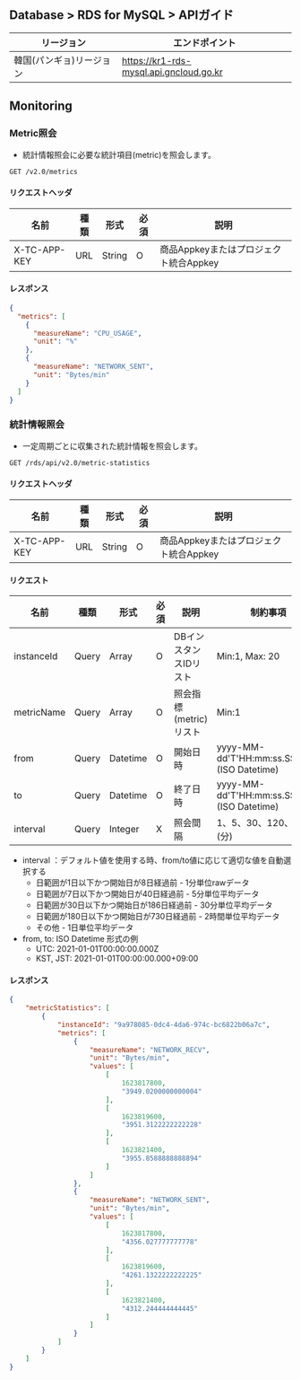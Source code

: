 ## Database > RDS for MySQL > APIガイド

| リージョン         | エンドポイント                                       |
|---------------|-----------------------------------------------|
| 韓国(パンギョ)リージョン | https://kr1-rds-mysql.api.gncloud.go.kr |

## Monitoring

### Metric照会

- 統計情報照会に必要な統計項目(metric)を照会します。

```http
GET /v2.0/metrics
```

#### リクエストヘッダ

| 名前           | 種類  | 形式     | 必須 | 説明                        |
|--------------|-----|--------|----|---------------------------|
| X-TC-APP-KEY | URL | String | O  | 商品Appkeyまたはプロジェクト統合Appkey |

#### レスポンス

```json
{
  "metrics": [
    {
      "measureName": "CPU_USAGE",
      "unit": "%"
    },
    {
      "measureName": "NETWORK_SENT",
      "unit": "Bytes/min"
    }
  ]
}
```

### 統計情報照会

- 一定周期ごとに収集された統計情報を照会します。

```http
GET /rds/api/v2.0/metric-statistics
```

#### リクエストヘッダ

| 名前           | 種類  | 形式     | 必須 | 説明                        |
|--------------|-----|--------|----|---------------------------|
| X-TC-APP-KEY | URL | String | O  | 商品Appkeyまたはプロジェクト統合Appkey |

#### リクエスト

| 名前         | 種類    | 形式       | 必須 | 説明              | 制約事項                                        |
|------------|-------|----------|----|-----------------|---------------------------------------------|
| instanceId | Query | Array    | O  | DBインスタンスIDリスト   | Min:1, Max: 20                              |
| metricName | Query | Array    | O  | 照会指標(metric)リスト | Min:1                                       |
| from       | Query | Datetime | O  | 開始日時            | yyyy-MM-dd'T'HH:mm:ss.SSSXXX (ISO Datetime) |
| to         | Query | Datetime | O  | 終了日時            | yyyy-MM-dd'T'HH:mm:ss.SSSXXX (ISO Datetime) |
| interval   | Query | Integer  | X  | 照会間隔            | 1、5、30、120、1440 (分)                         |

- interval ：デフォルト値を使用する時、from/to値に応じて適切な値を自動選択する
    - 日範囲が1日以下かつ開始日が8日経過前 - 1分単位rawデータ
    - 日範囲が7日以下かつ開始日が40日経過前 - 5分単位平均データ
    - 日範囲が30日以下かつ開始日が186日経過前 - 30分単位平均データ
    - 日範囲が180日以下かつ開始日が730日経過前 - 2時間単位平均データ
    - その他 - 1日単位平均データ
- from, to: ISO Datetime 形式の例
    - UTC: 2021-01-01T00:00:00.000Z
    - KST, JST: 2021-01-01T00:00:00.000+09:00

#### レスポンス

```json
{
    "metricStatistics": [
        {
            "instanceId": "9a978085-0dc4-4da6-974c-bc6822b06a7c",
            "metrics": [
                {
                    "measureName": "NETWORK_RECV",
                    "unit": "Bytes/min",
                    "values": [
                        [
                            1623817800,
                            "3949.0200000000004"
                        ],
                        [
                            1623819600,
                            "3951.3122222222228"
                        ],
                        [
                            1623821400,
                            "3955.8588888888894"
                        ]
                    ]
                },
                {
                    "measureName": "NETWORK_SENT",
                    "unit": "Bytes/min",
                    "values": [
                        [
                            1623817800,
                            "4356.027777777778"
                        ],
                        [
                            1623819600,
                            "4261.1322222222225"
                        ],
                        [
                            1623821400,
                            "4312.244444444445"
                        ]
                    ]
                }
            ]
        }
    ]
}
```
